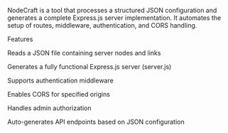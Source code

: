 NodeCraft is a tool that processes a structured JSON configuration and generates a complete Express.js server implementation. It automates the setup of routes, middleware, authentication, and CORS handling.

Features

Reads a JSON file containing server nodes and links

Generates a fully functional Express.js server (server.js)

Supports authentication middleware

Enables CORS for specified origins

Handles admin authorization

Auto-generates API endpoints based on JSON configuration